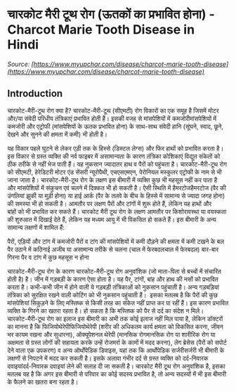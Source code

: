 # चारकोट मैरी टूथ रोग (ऊतकों का प्रभावित होना) - Charcot Marie Tooth Disease in Hindi
_Source: [https://www.myupchar.com/disease/charcot-marie-tooth-disease](https://www.myupchar.com/disease/charcot-marie-tooth-disease)_

## Introduction
चारकोट-मैरी-टूथ रोग क्या है?
चारकोट-मैरी-टूथ (सीएमटी) रोग विकारों का एक समूह है जिसमें मोटर और/या संवेदी परिधीय तंत्रिकाएं प्रभावित होती हैं। इसकी वजह से मांसपेशियों में कमजोरीमांसपेशियों में कमजोरी और एट्रोफी (मांसपेशियों के ऊतक प्रभावित होना) के साथ-साथ संवेदी हानि (सूंघने, स्वाद, छूने, देखने और सुनने की क्षमता में कमी) भी होती है।
यह विकार पहले घुटने से लेकर एड़ी तक के हिस्से (डिस्टल लेग्स) और फिर हाथों को प्रभावित करता है। इस विकार से ग्रस्त व्यक्ति की नर्व फाइबर में असामान्यता के कारण तंत्रिका कोशिकाएं विद्युत संकेतों को ठीक तरीके से नहीं भेज पाती हैं।
यह नुकसान ज्यादातर हाथ व पैरों को पहुंचता है। चारकोट-मैरी-टूथ रोग को सीएमटी, हेरेडिटरी मोटर एंड सेंसरी न्यूरोपैथी, एचएसएमएन, पेरोनियल मस्कुलर एट्रोफी के नाम से भी जाना जाता है।
चारकोट-मैरी-टूथ रोग के लक्षण
इस बीमारी में व्यक्ति कुछ भी महसूस नहीं कर पाता है और मांसपेशियों में संकुचन एवं चलने में दिक्कत भी हो सकती है। ऐसी स्थिति में हैमरटोजहैमरटोज (पैर की उंगलियां झुकी या मुड़ी होना) या हाई आर्क (पैर के तलवे के बीच के हिस्से में सामान्य से ज्यादा जगह होना) की समस्या भी हो सकती है।
आमतौर पर लक्षण पैरों और टांगों में शुरू होते हैं, लेकिन यह हाथों और बांहों को भी प्रभावित कर सकते हैं। चारकोट मैरी टूथ रोग के लक्षण आमतौर पर किशोरावस्था या वयस्कता की शुरुआत में दिखाई देते हैं, लेकिन यह मध्यम आयु में भी विकसित हो सकते हैं।
इस बीमारी के अन्य सामान्य लक्षणों में शामिल हैं:

पैरों, एड़ियों और टांग में कमजोरी
पैरों व टांग की मांसपेशियों में कमी
दौड़ने की क्षमता में कमी
टखने के बल पैर उठाने में कठिनाई
अजीब या असामान्य तरीके से चलना (चाल में फेरबदलचाल में फेरबदल)
बार-बार गिरना
पैर व टांग में कुछ महसूस न होना

चारकोट-मैरी-टूथ रोग के कारण
चारकोट-मैरी-टूथ रोग अनुवांशिक (जो माता-पिता से बच्चों में संचारित होती है) है। जीन में गड़बड़ी के कारण ऐसा होता है। यह पैर, टांगों, बांह और हाथ की नसों को प्रभावित करता है। कभी-कभी जीन में होने वाली ये गड़बड़ी तंत्रिकाओं को नुकसान पहुंचाती है। अन्य गड़बड़ियां तंत्रिका को सुरक्षित रखने वाली कोटिंग को भी नुकसान पहुंचाती हैं। 
इसका मतलब है कि पैरों की कुछ मांसपेशियां सिकुड़ने के लिए मस्तिष्क से किसी तरह का संकेत नहीं प्राप्त कर पा रहीं हैं। इस कारण प्रभावित व्यक्ति के गिरने का खतरा रहता है। हो सकता है कि मस्तिष्क को पैर से दर्द का संदेश न मिले।  
चारकोट-मैरी-टूथ रोग का इलाज
इस बीमारी का अभी तक कोई इलाज नहीं मिल पाया है, लेकिन डॉक्टरों का मानना है कि फिजियोथेरेपीफिजियोथेरेपी (शरीर की अधिकतम कार्य क्षमता को विकसित करना, जीवन भर कायम रखना और सुधारना), ऑक्यूपेशनल थेरेपी (मानसिक रोगमानसिक रोग या शारीरिक रोग या अक्षमता से ग्रस्त लोगों की सहायता करके उन्हें रोजमर्रा के कामों में मदद करना), लेग ब्रेसेस (पैरों को सपोर्ट देने वाला एक उपकरण) व अन्य ऑर्थोपेडिक डिवाइस, यहां तक कि आर्थोपेडिक सर्जरीसर्जरी भी बीमारी के लक्षणों से निपटने में मदद कर सकती है।
इसके अलावा गंभीर दर्द से ग्रस्त व्यक्ति को दर्द-निवारक दवाइयांदर्द-निवारक दवाइयां लेने की सलाह दी जा सकती है। चारकोट मैरी टूथ रोग अनुवांशिक है, इसका मतलब यह है कि अगर इस बीमारी से परिवार का कोई सदस्य प्रभावित है, तो अन्य सदस्यों में भी इस बीमारी के फैलने का खतरा बना रहता है।

